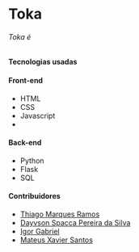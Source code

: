 # Toka

###### Toka é 




#### Tecnologias usadas

#### Front-end

- HTML
- CSS
- Javascript
- 

#### Back-end

- Python
- Flask
- SQL


#### Contribuidores

- [Thiago Marques Ramos](https://github.com/)
- [Dayvson Spacca Pereira da Silva](https://github.com/dayvsonspacca)
- [Igor Gabriel](https://github.com/IgorLekal)
- [Mateus Xavier Santos](https://github.com/mateusxsantos)